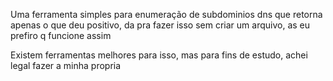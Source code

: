 Uma ferramenta simples para enumeração de subdominios dns que retorna apenas o que deu positivo, da pra fazer isso sem criar um arquivo, as eu prefiro q funcione assim

Existem ferramentas melhores para isso, mas para fins de estudo, achei legal fazer a minha propria
